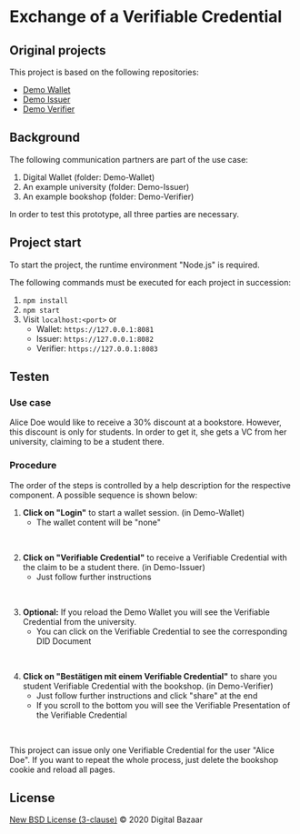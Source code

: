# Exchange of a Verifiable Credential

## Original projects

This project is based on the following repositories: 

- [Demo Wallet](https://github.com/digitalbazaar/chapi-demo-wallet)
- [Demo Issuer](https://github.com/digitalbazaar/chapi-demo-issuer)
- [Demo Verifier](https://github.com/digitalbazaar/chapi-demo-verifier)

## Background

The following communication partners are part of the use case:

1. Digital Wallet (folder: Demo-Wallet)
2. An example university (folder: Demo-Issuer)
3. An example bookshop (folder: Demo-Verifier)

In order to test this prototype, all three parties are necessary. 


## Project start

To start the project, the runtime environment "Node.js" is required.

The following commands must be executed for each project in succession:

1. `npm install` 
2. `npm start`
3. Visit `localhost:<port>` or
	- Wallet: `https://127.0.0.1:8081`
	- Issuer: `https://127.0.0.1:8082`
	- Verifier: `https://127.0.0.1:8083`


## Testen

### Use case
Alice Doe would like to receive a 30% discount at a bookstore. However, this discount is only for students. In order to get it, she gets a VC from her university, claiming to be a student there.



### Procedure

The order of the steps is controlled by a help description for the respective component. A possible sequence is shown below:


1. **Click on "Login"** to start a wallet session. (in Demo-Wallet)
     * The wallet content will be "none"
<br>

2. **Click on "Verifiable Credential"** to receive a Verifiable Credential with the claim to be a student there. (in Demo-Issuer)
     * Just follow further instructions 
<br>

3. **Optional:** If you reload the Demo Wallet you will see the Verifiable Credential from the university. 
     * You can click on the Verifiable Credential to see the corresponding DID Document
<br>

4. **Click on "Bestätigen mit einem Verifiable Credential"** to share you student Verifiable Credential with the bookshop. (in Demo-Verifier)
     * Just follow further instructions and click "share" at the end
     * If you scroll to the bottom you will see the Verifiable Presentation of the Verifiable Credential 
<br>

This project can issue only one Verifiable Credential for the user "Alice Doe". If you want to repeat the whole process, just delete the bookshop cookie and reload all pages. 


## License

[New BSD License (3-clause)](LICENSE) © 2020 Digital Bazaar
